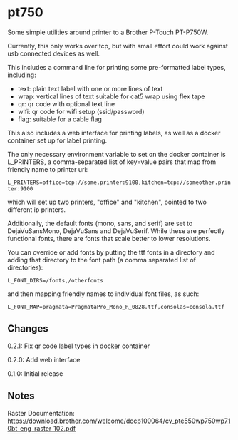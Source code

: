 # pt750

Some simple utilities around printer to a Brother P-Touch PT-P750W.

Currently, this only works over tcp, but with small effort could work
against usb connected devices as well.

This includes a command line for printing some pre-formatted label
types, including:

- text: plain text label with one or more lines of text
- wrap: vertical lines of text suitable for cat5 wrap using flex tape
- qr: qr code with optional text line
- wifi: qr code for wifi setup (ssid/password)
- flag: suitable for a cable flag

This also includes a web interface for printing labels, as well as
a docker container set up for label printing.

The only necessary environment variable to set on the docker container
is L_PRINTERS, a comma-separated list of key=value pairs that map from
friendly name to printer uri:

`L_PRINTERS=office=tcp://some.printer:9100,kitchen=tcp://someother.printer:9100`

which will set up two printers, "office" and "kitchen", pointed to
two different ip printers.

Additionally, the default fonts (mono, sans, and serif) are set
to DejaVuSansMono, DejaVuSans and DejaVuSerif. While these are
perfectly functional fonts, there are fonts that scale better
to lower resolutions.

You can override or add fonts by putting the ttf fonts in a
directory and adding that directory to the font path (a
comma separated list of directories):

`L_FONT_DIRS=/fonts,/otherfonts`

and then mapping friendly names to individual font files,
as such:

`L_FONT_MAP=pragmata=PragmataPro_Mono_R_0828.ttf,consolas=consola.ttf`

## Changes

0.2.1: Fix qr code label types in docker container

0.2.0: Add web interface

0.1.0: Initial release

## Notes

Raster Documentation: https://download.brother.com/welcome/docp100064/cv_pte550wp750wp710bt_eng_raster_102.pdf
